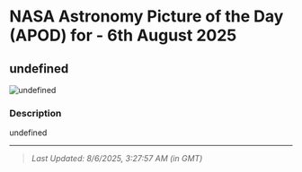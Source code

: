 
# NASA Astronomy Picture of the Day (APOD) for - 6th August 2025
## undefined

![undefined](undefined)

### Description
undefined

---
> _Last Updated: 8/6/2025, 3:27:57 AM (in GMT)_

